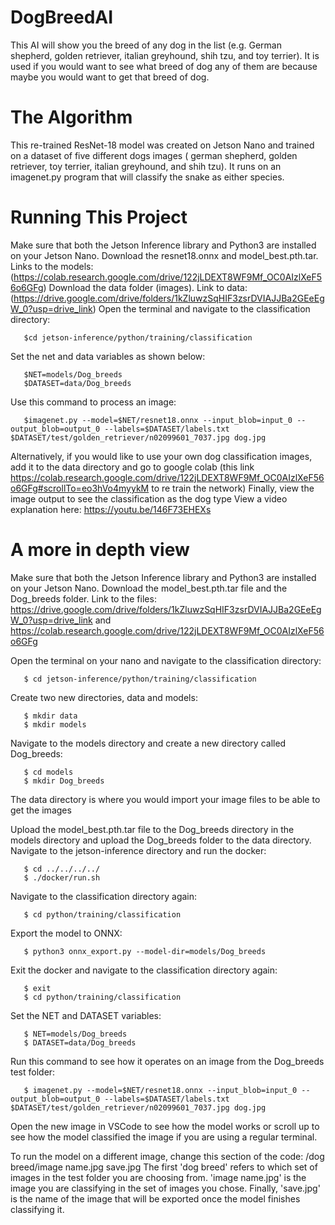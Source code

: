 # DogBreedAI
This AI will show you the breed of any dog in the list (e.g. German shepherd, golden retriever, italian greyhound, shih tzu, and toy terrier). It is used if you would want to see what breed of dog any of them are because maybe you would want to get that breed of dog. 

# The Algorithm
This re-trained ResNet-18 model was created on Jetson Nano and trained on a dataset of five different dogs images ( german shepherd, golden retriever, toy terrier, italian greyhound, and shih tzu). It runs on an imagenet.py program that will classify the snake as either species.

# Running This Project
Make sure that both the Jetson Inference library and Python3 are installed on your Jetson Nano.
Download the resnet18.onnx and model_best.pth.tar. Links to the models: (https://colab.research.google.com/drive/122jLDEXT8WF9Mf_OC0AIzlXeF56o6GFg)
Download the data folder (images). Link to data: (https://drive.google.com/drive/folders/1kZluwzSqHIF3zsrDVIAJJBa2GEeEgW_0?usp=drive_link)
Open the terminal and navigate to the classification directory:
```
   $cd jetson-inference/python/training/classification
```
Set the net and data variables as shown below:
```
   $NET=models/Dog_breeds
   $DATASET=data/Dog_breeds
```
Use this command to process an image:
```
   $imagenet.py --model=$NET/resnet18.onnx --input_blob=input_0 --output_blob=output_0 --labels=$DATASET/labels.txt $DATASET/test/golden_retriever/n02099601_7037.jpg dog.jpg
```
Alternatively, if you would like to use your own dog classification images, add it to the data directory and go to google colab (this link https://colab.research.google.com/drive/122jLDEXT8WF9Mf_OC0AIzlXeF56o6GFg#scrollTo=eo3hVo4myykM to re train the network)
Finally, view the image output to see the classification as the dog type
View a video explanation here: https://youtu.be/146F73EHEXs

# A more in depth view
Make sure that both the Jetson Inference library and Python3 are installed on your Jetson Nano.
Download the model_best.pth.tar file and the Dog_breeds folder. Link to the files: https://drive.google.com/drive/folders/1kZluwzSqHIF3zsrDVIAJJBa2GEeEgW_0?usp=drive_link and https://colab.research.google.com/drive/122jLDEXT8WF9Mf_OC0AIzlXeF56o6GFg

Open the terminal on your nano and navigate to the classification directory:
```
   $ cd jetson-inference/python/training/classification
```
Create two new directories, data and models:
```
   $ mkdir data
   $ mkdir models
```
Navigate to the models directory and create a new directory called Dog_breeds:
```
   $ cd models
   $ mkdir Dog_breeds
```
The data directory is where you would import your image files to be able to get the images

Upload the model_best.pth.tar file to the Dog_breeds directory in the models directory and upload the Dog_breeds folder to the data directory.
Navigate to the jetson-inference directory and run the docker:
```
   $ cd ../../../../
   $ ./docker/run.sh
```
Navigate to the classification directory again:
```
   $ cd python/training/classification
```
Export the model to ONNX:
```
   $ python3 onnx_export.py --model-dir=models/Dog_breeds
```
Exit the docker and navigate to the classification directory again:
```
   $ exit
   $ cd python/training/classification
```
Set the NET and DATASET variables:
```
   $ NET=models/Dog_breeds
   $ DATASET=data/Dog_breeds
```
Run this command to see how it operates on an image from the Dog_breeds test folder:
```
   $ imagenet.py --model=$NET/resnet18.onnx --input_blob=input_0 --output_blob=output_0 --labels=$DATASET/labels.txt $DATASET/test/golden_retriever/n02099601_7037.jpg dog.jpg
```
Open the new image in VSCode to see how the model works or scroll up to see how the model classified the image if you are using a regular terminal.

To run the model on a different image, change this section of the code: /dog breed/image name.jpg save.jpg
The first 'dog breed' refers to which set of images in the test folder you are choosing from. 'image name.jpg' is the image you are classifying in the set of images you chose. Finally, 'save.jpg' is the name of the image that will be exported once the model finishes classifying it.

